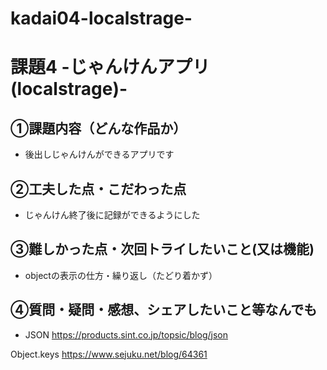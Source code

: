 # kadai04-localstrage-

# 課題4 -じゃんけんアプリ(localstrage)-

## ①課題内容（どんな作品か）
- 後出しじゃんけんができるアプリです

## ②工夫した点・こだわった点
- じゃんけん終了後に記録ができるようにした

## ③難しかった点・次回トライしたいこと(又は機能)
- objectの表示の仕方・繰り返し（たどり着かず）

## ④質問・疑問・感想、シェアしたいこと等なんでも
- JSON
https://products.sint.co.jp/topsic/blog/json

Object.keys
https://www.sejuku.net/blog/64361
